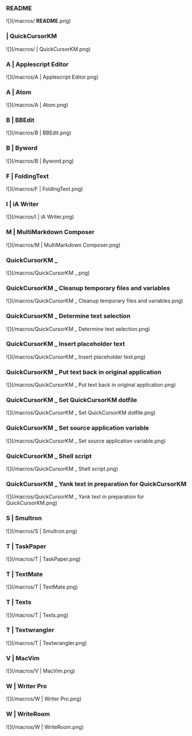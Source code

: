 ### 	__README__

![](/macros/	__README__.png)

### 	|	QuickCursorKM

![](/macros/	|	QuickCursorKM.png)

### A	|	Applescript Editor

![](/macros/A	|	Applescript Editor.png)

### A	|	Atom

![](/macros/A	|	Atom.png)

### B	|	BBEdit

![](/macros/B	|	BBEdit.png)

### B	|	Byword

![](/macros/B	|	Byword.png)

### F	|	FoldingText

![](/macros/F	|	FoldingText.png)

### I	|	iA Writer

![](/macros/I	|	iA Writer.png)

### M	|	MultiMarkdown Composer

![](/macros/M	|	MultiMarkdown Composer.png)

### QuickCursorKM _

![](/macros/QuickCursorKM _.png)

### QuickCursorKM _ Cleanup temporary files and variables

![](/macros/QuickCursorKM _ Cleanup temporary files and variables.png)

### QuickCursorKM _ Determine text selection

![](/macros/QuickCursorKM _ Determine text selection.png)

### QuickCursorKM _ Insert placeholder text

![](/macros/QuickCursorKM _ Insert placeholder text.png)

### QuickCursorKM _ Put text back in original application

![](/macros/QuickCursorKM _ Put text back in original application.png)

### QuickCursorKM _ Set QuickCursorKM dotfile

![](/macros/QuickCursorKM _ Set QuickCursorKM dotfile.png)

### QuickCursorKM _ Set source application variable

![](/macros/QuickCursorKM _ Set source application variable.png)

### QuickCursorKM _ Shell script

![](/macros/QuickCursorKM _ Shell script.png)

### QuickCursorKM _ Yank text in preparation for QuickCursorKM

![](/macros/QuickCursorKM _ Yank text in preparation for QuickCursorKM.png)

### S	|	Smultron

![](/macros/S	|	Smultron.png)

### T	|	TaskPaper

![](/macros/T	|	TaskPaper.png)

### T	|	TextMate

![](/macros/T	|	TextMate.png)

### T	|	Texts

![](/macros/T	|	Texts.png)

### T	|	Textwrangler

![](/macros/T	|	Textwrangler.png)

### V	|	MacVim

![](/macros/V	|	MacVim.png)

### W	|	Writer Pro

![](/macros/W	|	Writer Pro.png)

### W	|	WriteRoom

![](/macros/W	|	WriteRoom.png)

